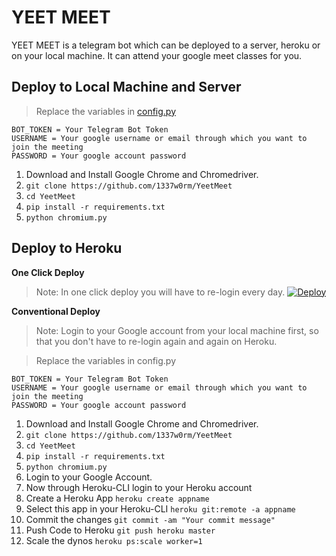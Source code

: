 # YEET MEET

YEET MEET is a telegram bot which can be deployed to a server, heroku or on your local machine. It can attend your google meet classes for you.

## Deploy to Local Machine and Server

> Replace the variables in [config.py](https://github.com/1337w0rm/YeetMeet/blob/master/config.py)

    BOT_TOKEN = Your Telegram Bot Token
    USERNAME = Your google username or email through which you want to join the meeting
    PASSWORD = Your google account password

	
 1. Download and Install Google Chrome and Chromedriver.
 2. `git clone https://github.com/1337w0rm/YeetMeet`
 3. `cd YeetMeet`
 4. `pip install -r requirements.txt`
 5. `python chromium.py` 

## Deploy to Heroku
**One Click Deploy**

> Note: In one click deploy you will have to re-login every day.
[![Deploy](https://www.herokucdn.com/deploy/button.svg)](https://heroku.com/deploy?template=https://github.com/1337w0rm/YeetMeet)

**Conventional Deploy**

> Note: Login to your Google account from your local machine first, so that you don't have to re-login again and again on Heroku.


> Replace the variables in config.py

    BOT_TOKEN = Your Telegram Bot Token
    USERNAME = Your google username or email through which you want to join the meeting
    PASSWORD = Your google account password

1. Download and Install Google Chrome and Chromedriver.
 2. `git clone https://github.com/1337w0rm/YeetMeet`
 3. `cd YeetMeet`
 4. `pip install -r requirements.txt`
 5. `python chromium.py`
 6. Login to your Google Account.
 7. Now through Heroku-CLI login to your Heroku account
 8. Create a Heroku App `heroku create appname`
 9. Select this app in your Heroku-CLI `heroku git:remote -a appname`
 10. Commit the changes `git commit -am "Your commit message"`
 11. Push Code to Heroku `git push heroku master`
 12. Scale the dynos `heroku ps:scale worker=1`